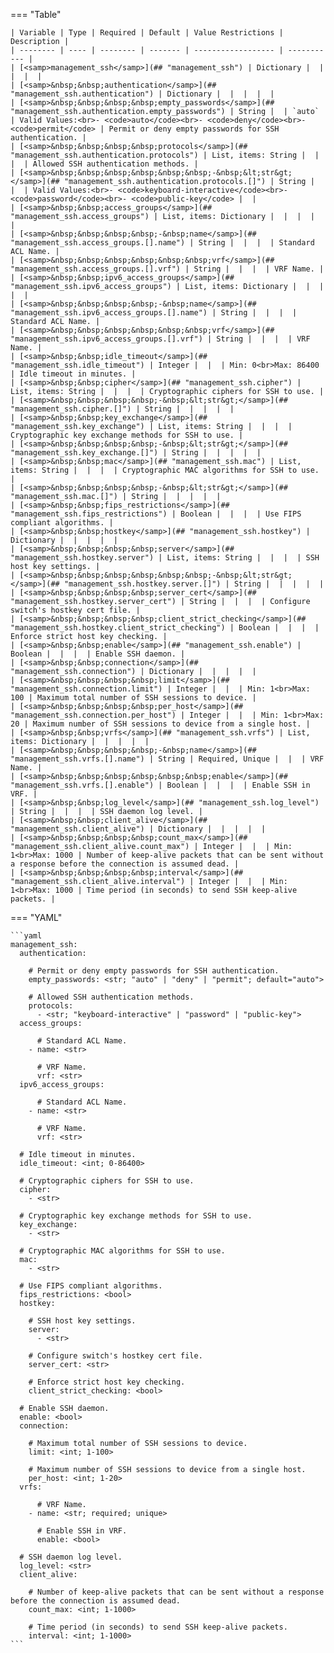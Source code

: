 <!--
  ~ Copyright (c) 2024 Arista Networks, Inc.
  ~ Use of this source code is governed by the Apache License 2.0
  ~ that can be found in the LICENSE file.
  -->
=== "Table"

    | Variable | Type | Required | Default | Value Restrictions | Description |
    | -------- | ---- | -------- | ------- | ------------------ | ----------- |
    | [<samp>management_ssh</samp>](## "management_ssh") | Dictionary |  |  |  |  |
    | [<samp>&nbsp;&nbsp;authentication</samp>](## "management_ssh.authentication") | Dictionary |  |  |  |  |
    | [<samp>&nbsp;&nbsp;&nbsp;&nbsp;empty_passwords</samp>](## "management_ssh.authentication.empty_passwords") | String |  | `auto` | Valid Values:<br>- <code>auto</code><br>- <code>deny</code><br>- <code>permit</code> | Permit or deny empty passwords for SSH authentication. |
    | [<samp>&nbsp;&nbsp;&nbsp;&nbsp;protocols</samp>](## "management_ssh.authentication.protocols") | List, items: String |  |  |  | Allowed SSH authentication methods. |
    | [<samp>&nbsp;&nbsp;&nbsp;&nbsp;&nbsp;&nbsp;-&nbsp;&lt;str&gt;</samp>](## "management_ssh.authentication.protocols.[]") | String |  |  | Valid Values:<br>- <code>keyboard-interactive</code><br>- <code>password</code><br>- <code>public-key</code> |  |
    | [<samp>&nbsp;&nbsp;access_groups</samp>](## "management_ssh.access_groups") | List, items: Dictionary |  |  |  |  |
    | [<samp>&nbsp;&nbsp;&nbsp;&nbsp;-&nbsp;name</samp>](## "management_ssh.access_groups.[].name") | String |  |  |  | Standard ACL Name. |
    | [<samp>&nbsp;&nbsp;&nbsp;&nbsp;&nbsp;&nbsp;vrf</samp>](## "management_ssh.access_groups.[].vrf") | String |  |  |  | VRF Name. |
    | [<samp>&nbsp;&nbsp;ipv6_access_groups</samp>](## "management_ssh.ipv6_access_groups") | List, items: Dictionary |  |  |  |  |
    | [<samp>&nbsp;&nbsp;&nbsp;&nbsp;-&nbsp;name</samp>](## "management_ssh.ipv6_access_groups.[].name") | String |  |  |  | Standard ACL Name. |
    | [<samp>&nbsp;&nbsp;&nbsp;&nbsp;&nbsp;&nbsp;vrf</samp>](## "management_ssh.ipv6_access_groups.[].vrf") | String |  |  |  | VRF Name. |
    | [<samp>&nbsp;&nbsp;idle_timeout</samp>](## "management_ssh.idle_timeout") | Integer |  |  | Min: 0<br>Max: 86400 | Idle timeout in minutes. |
    | [<samp>&nbsp;&nbsp;cipher</samp>](## "management_ssh.cipher") | List, items: String |  |  |  | Cryptographic ciphers for SSH to use. |
    | [<samp>&nbsp;&nbsp;&nbsp;&nbsp;-&nbsp;&lt;str&gt;</samp>](## "management_ssh.cipher.[]") | String |  |  |  |  |
    | [<samp>&nbsp;&nbsp;key_exchange</samp>](## "management_ssh.key_exchange") | List, items: String |  |  |  | Cryptographic key exchange methods for SSH to use. |
    | [<samp>&nbsp;&nbsp;&nbsp;&nbsp;-&nbsp;&lt;str&gt;</samp>](## "management_ssh.key_exchange.[]") | String |  |  |  |  |
    | [<samp>&nbsp;&nbsp;mac</samp>](## "management_ssh.mac") | List, items: String |  |  |  | Cryptographic MAC algorithms for SSH to use. |
    | [<samp>&nbsp;&nbsp;&nbsp;&nbsp;-&nbsp;&lt;str&gt;</samp>](## "management_ssh.mac.[]") | String |  |  |  |  |
    | [<samp>&nbsp;&nbsp;fips_restrictions</samp>](## "management_ssh.fips_restrictions") | Boolean |  |  |  | Use FIPS compliant algorithms. |
    | [<samp>&nbsp;&nbsp;hostkey</samp>](## "management_ssh.hostkey") | Dictionary |  |  |  |  |
    | [<samp>&nbsp;&nbsp;&nbsp;&nbsp;server</samp>](## "management_ssh.hostkey.server") | List, items: String |  |  |  | SSH host key settings. |
    | [<samp>&nbsp;&nbsp;&nbsp;&nbsp;&nbsp;&nbsp;-&nbsp;&lt;str&gt;</samp>](## "management_ssh.hostkey.server.[]") | String |  |  |  |  |
    | [<samp>&nbsp;&nbsp;&nbsp;&nbsp;server_cert</samp>](## "management_ssh.hostkey.server_cert") | String |  |  |  | Configure switch's hostkey cert file. |
    | [<samp>&nbsp;&nbsp;&nbsp;&nbsp;client_strict_checking</samp>](## "management_ssh.hostkey.client_strict_checking") | Boolean |  |  |  | Enforce strict host key checking. |
    | [<samp>&nbsp;&nbsp;enable</samp>](## "management_ssh.enable") | Boolean |  |  |  | Enable SSH daemon. |
    | [<samp>&nbsp;&nbsp;connection</samp>](## "management_ssh.connection") | Dictionary |  |  |  |  |
    | [<samp>&nbsp;&nbsp;&nbsp;&nbsp;limit</samp>](## "management_ssh.connection.limit") | Integer |  |  | Min: 1<br>Max: 100 | Maximum total number of SSH sessions to device. |
    | [<samp>&nbsp;&nbsp;&nbsp;&nbsp;per_host</samp>](## "management_ssh.connection.per_host") | Integer |  |  | Min: 1<br>Max: 20 | Maximum number of SSH sessions to device from a single host. |
    | [<samp>&nbsp;&nbsp;vrfs</samp>](## "management_ssh.vrfs") | List, items: Dictionary |  |  |  |  |
    | [<samp>&nbsp;&nbsp;&nbsp;&nbsp;-&nbsp;name</samp>](## "management_ssh.vrfs.[].name") | String | Required, Unique |  |  | VRF Name. |
    | [<samp>&nbsp;&nbsp;&nbsp;&nbsp;&nbsp;&nbsp;enable</samp>](## "management_ssh.vrfs.[].enable") | Boolean |  |  |  | Enable SSH in VRF. |
    | [<samp>&nbsp;&nbsp;log_level</samp>](## "management_ssh.log_level") | String |  |  |  | SSH daemon log level. |
    | [<samp>&nbsp;&nbsp;client_alive</samp>](## "management_ssh.client_alive") | Dictionary |  |  |  |  |
    | [<samp>&nbsp;&nbsp;&nbsp;&nbsp;count_max</samp>](## "management_ssh.client_alive.count_max") | Integer |  |  | Min: 1<br>Max: 1000 | Number of keep-alive packets that can be sent without a response before the connection is assumed dead. |
    | [<samp>&nbsp;&nbsp;&nbsp;&nbsp;interval</samp>](## "management_ssh.client_alive.interval") | Integer |  |  | Min: 1<br>Max: 1000 | Time period (in seconds) to send SSH keep-alive packets. |

=== "YAML"

    ```yaml
    management_ssh:
      authentication:

        # Permit or deny empty passwords for SSH authentication.
        empty_passwords: <str; "auto" | "deny" | "permit"; default="auto">

        # Allowed SSH authentication methods.
        protocols:
          - <str; "keyboard-interactive" | "password" | "public-key">
      access_groups:

          # Standard ACL Name.
        - name: <str>

          # VRF Name.
          vrf: <str>
      ipv6_access_groups:

          # Standard ACL Name.
        - name: <str>

          # VRF Name.
          vrf: <str>

      # Idle timeout in minutes.
      idle_timeout: <int; 0-86400>

      # Cryptographic ciphers for SSH to use.
      cipher:
        - <str>

      # Cryptographic key exchange methods for SSH to use.
      key_exchange:
        - <str>

      # Cryptographic MAC algorithms for SSH to use.
      mac:
        - <str>

      # Use FIPS compliant algorithms.
      fips_restrictions: <bool>
      hostkey:

        # SSH host key settings.
        server:
          - <str>

        # Configure switch's hostkey cert file.
        server_cert: <str>

        # Enforce strict host key checking.
        client_strict_checking: <bool>

      # Enable SSH daemon.
      enable: <bool>
      connection:

        # Maximum total number of SSH sessions to device.
        limit: <int; 1-100>

        # Maximum number of SSH sessions to device from a single host.
        per_host: <int; 1-20>
      vrfs:

          # VRF Name.
        - name: <str; required; unique>

          # Enable SSH in VRF.
          enable: <bool>

      # SSH daemon log level.
      log_level: <str>
      client_alive:

        # Number of keep-alive packets that can be sent without a response before the connection is assumed dead.
        count_max: <int; 1-1000>

        # Time period (in seconds) to send SSH keep-alive packets.
        interval: <int; 1-1000>
    ```
